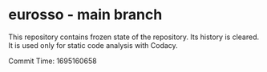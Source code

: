 # eurosso - main branch

This repository contains frozen state of the repository.
Its history is cleared. It is used only for static code
analysis with Codacy.

Commit Time: 1695160658